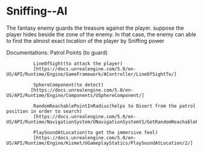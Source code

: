 # Sniffing--AI
The fantasy enemy guards the treasure against the player.
suppose the player hides beside the zone of the enemy. In that case, the enemy can able to find the almost exact location of the player by Sniffing power

Documentations:
              Patrol Points (to guard)
              
              LineOfSight(to attack the player)
              [https://docs.unrealengine.com/5.0/en-US/API/Runtime/Engine/GameFramework/AController/LineOfSightTo/]
              
              SphereComponent(to detect)
             [https://docs.unrealengine.com/5.0/en-US/API/Runtime/Engine/Components/USphereComponent/]
              
              RandomReachablePointInRadius(helps to Divert from the patrol position in order to search)
              [https://docs.unrealengine.com/5.0/en-US/API/Runtime/NavigationSystem/UNavigationSystemV1/GetRandomReachablePointInRadius/1/]
              
              PlaySoundAtLocation(to get the immersive feel)
              [https://docs.unrealengine.com/5.0/en-US/API/Runtime/Engine/Kismet/UGameplayStatics/PlaySoundAtLocation/2/]
